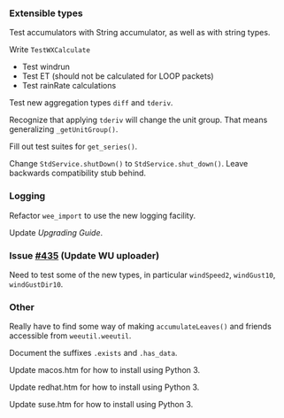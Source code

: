 ### Extensible types
Test accumulators with String accumulator, as well as with string types.

Write `TestWXCalculate`
 - Test windrun
 - Test ET (should not be calculated for LOOP packets)
 - Test rainRate calculations

Test new aggregation types `diff` and `tderiv`.

Recognize that applying `tderiv` will change the unit group. That means generalizing
`_getUnitGroup()`.

Fill out test suites for `get_series()`.

Change `StdService.shutDown()` to `StdService.shut_down()`. Leave backwards compatibility 
stub behind.


### Logging
Refactor `wee_import` to use the new logging facility.

Update *Upgrading Guide*.


### Issue [#435](https://github.com/weewx/weewx/issues/435) (Update WU uploader)
Need to test some of the new types, in particular `windSpeed2`, `windGust10`,
`windGustDir10`.


### Other
Really have to find some way of making `accumulateLeaves()` and friends accessible
from `weeutil.weeutil`.

Document the suffixes `.exists` and `.has_data`.

Update macos.htm for how to install using Python 3.

Update redhat.htm for how to install using Python 3.

Update suse.htm for how to install using Python 3.